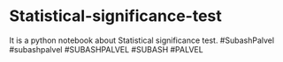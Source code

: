 # Statistical-significance-test
It is a python notebook about Statistical significance test.  #SubashPalvel #subashpalvel #SUBASHPALVEL #SUBASH #PALVEL
